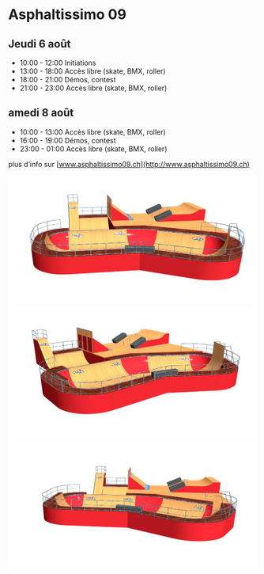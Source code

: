 # Asphaltissimo 09

<!-- Manuel Hitz -->

## Jeudi 6 août

- 10:00 - 12:00 Initiations
- 13:00 - 18:00 Accès libre (skate, BMX, roller)
- 18:00 - 21:00 Démos, contest
- 21:00 - 23:00 Accès libre (skate, BMX, roller)

## amedi 8 août

- 10:00 - 13:00 Accès libre (skate, BMX, roller)
- 16:00 - 19:00 Démos, contest
- 23:00 - 01:00 Accès libre (skate, BMX, roller)

plus d’info sur [www.asphaltissimo09.ch](http://www.asphaltissimo09.ch)

![msr-bowl-360c2b0-hip-30c2b0-2-x-6m-rollin-extention-wallride-trick-box-300-ansicht-2-variante3](./media/msr-bowl-360c2b0-hip-30c2b0-2-x-6m-rollin-extention-wallride-trick-box-300-ansicht-2-variante3.jpg)
![msr-bowl-360c2b0-hip-30c2b0-2-x-6m-rollin-extention-wallride-trick-box-300-ansicht-2a-variante3](./media/msr-bowl-360c2b0-hip-30c2b0-2-x-6m-rollin-extention-wallride-trick-box-300-ansicht-2a-variante3.jpg)
![msr-bowl-360c2b0-hip-30c2b0-2-x-6m-rollin-extention-wallride-trick-box-300-ansicht-2b-variante3](./media/msr-bowl-360c2b0-hip-30c2b0-2-x-6m-rollin-extention-wallride-trick-box-300-ansicht-2b-variante3.jpg)
